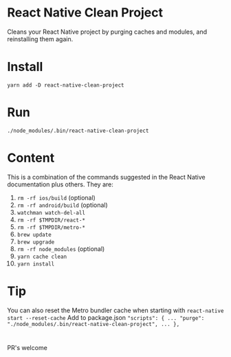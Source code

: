 # React Native Clean Project

Cleans your React Native project by purging caches and modules, and reinstalling them again.

# Install

`yarn add -D react-native-clean-project`

# Run

`./node_modules/.bin/react-native-clean-project`

# Content

This is a combination of the commands suggested in the React Native documentation plus others. They are:

1. `rm -rf ios/build` (optional)
2. `rm -rf android/build` (optional)
3. `watchman watch-del-all`
4. `rm -rf $TMPDIR/react-*`
5. `rm -rf $TMPDIR/metro-*`
6. `brew update`
7. `brew upgrade`
8. `rm -rf node_modules` (optional)
9. `yarn cache clean`
10. `yarn install`

# Tip

You can also reset the Metro bundler cache when starting with `react-native start --reset-cache`
Add to package.json
`"scripts": { ... "purge": "./node_modules/.bin/react-native-clean-project", ... },`

#

PR's welcome
